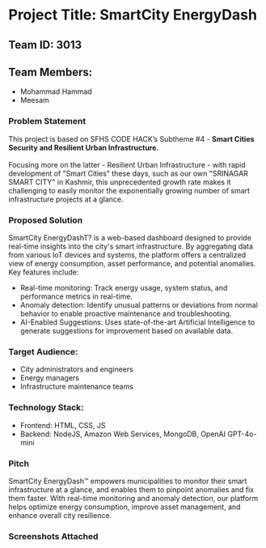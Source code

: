 # Project Title: SmartCity EnergyDash

## Team ID: 3013
## Team Members: 
- Mohammad Hammad
- Meesam

### Problem Statement
This project is based on SFHS CODE HACK’s Subtheme #4 - **Smart Cities Security and Resilient Urban Infrastructure.** <br><br>
Focusing more on the latter - Resilient Urban Infrastructure - with rapid development of "Smart Cities" these days, such as our own "SRINAGAR SMART CITY" in Kashmir, this unprecedented growth rate makes it challenging to easily monitor the exponentially growing number of smart infrastructure projects at a glance.

### Proposed Solution
SmartCity EnergyDashT? is a web-based dashboard designed to provide real-time insights into the city's smart infrastructure. By aggregating data from various IoT devices and systems, the platform offers a centralized view of energy consumption, asset performance, and potential anomalies. Key features include:
- Real-time monitoring: Track energy usage, system status, and performance metrics in real-time.
- Anomaly detection: Identify unusual patterns or deviations from normal behavior to enable proactive maintenance and troubleshooting.
- AI-Enabled Suggestions: Uses state-of-the-art Artificial Intelligence to generate suggestions for improvement based on available data.
### Target Audience:
- City administrators and engineers
- Energy managers
- Infrastructure maintenance teams
### Technology Stack:
- Frontend: HTML, CSS, JS
- Backend: NodeJS, Amazon Web Services, MongoDB, OpenAI GPT-4o-mini
 
### Pitch
SmartCity EnergyDash™️ empowers municipalities to monitor their smart infrastructure at a glance, and enables them to pinpoint anomalies and fix them faster. With real-time monitoring and anomaly detection, our platform helps optimize energy consumption, improve asset management, and enhance overall city resilience.
### Screenshots Attached

